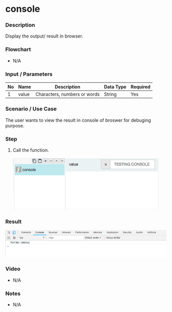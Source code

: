 # console

### Description

Display the output/ result in browser. 

### Flowchart

- N/A

<!--![Flowchart](componentValue-flowchart.png?raw=true)-->

### Input / Parameters

| No | Name | Description | Data Type | Required |
| ------ | ------ | ------ |------ | ------ |
| 1 | value | Characters, numbers or words | String | Yes | 

### Scenario / Use Case

The user wants to view the result in console of broswer for debuging purpose.

### Step

1. Call the function.

    ![](console1.png?raw=true)

### Result

![](console2.png?raw=true)

### Video

- N/A
<!--[![Video](http://i.imgur.com/Ot5DWAW.png)](https://youtu.be/StTqXEQ2l-Y?t=35s)
-->

### Notes
- N/A